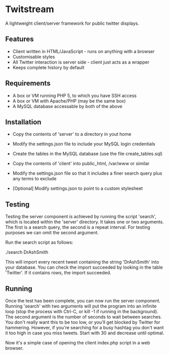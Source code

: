 Twitstream
==========

A lightweight client/server framework for public twitter displays.

Features
--------

* Client written in HTML/JavaScript - runs on anything with a browser
* Customisable styles
* All Twitter interaction is server side - client just acts as a wrapper
* Keeps complete history by default

Requirements
------------

* A box or VM running PHP 5, to which you have SSH access
* A box or VM with Apache/PHP (may be the same box)
* A MySQL database accessable by both of the above

Installation
------------

* Copy the contents of 'server' to a directory in yout home
* Modify the settings.json file to include your MySQL login credentials

* Create the tables in the MySQL database (use the file create_tables.sql)

* Copy the contents of 'client' into public_html, /var/www or similar
* Modify the settings.json file so that it includes a finer search query plus
  any terms to exclude
* [Optional] Modify settings.json to point to a custom stylesheet

Testing
-------

Testing the server component is achieved by running the script 'search',
which is located within the 'server' directory. It takes one or two
arguments. The first is a search query, the second is a repeat interval.
For testing purposes we can omit the second argument.

Run the search script as follows:

./search DrAshSmith

This will import every recent tweet containing the string 'DrAshSmith'
into your database. You can check the import succeeded by looking in the table
'Twitter'. If it contains rows, the import succeeded.

Running
-------

Once the test has been complete, you can now run the server component.
Running 'search' with two arguments will put the program into an infinite loop
(stop the process with Ctrl-C, or kill -1 if running in the background).
The second argument is the number of seconds to wait between searches.
You don't really want this to be too low, or you'll get blocked by Twitter
for hammering. However, if you're searching for a busy hashtag you don't
want it too high in case you miss tweets. Start with 30 and decrease until
optimal.

Now it's a simple case of opening the client index.php script in a web
browser.
